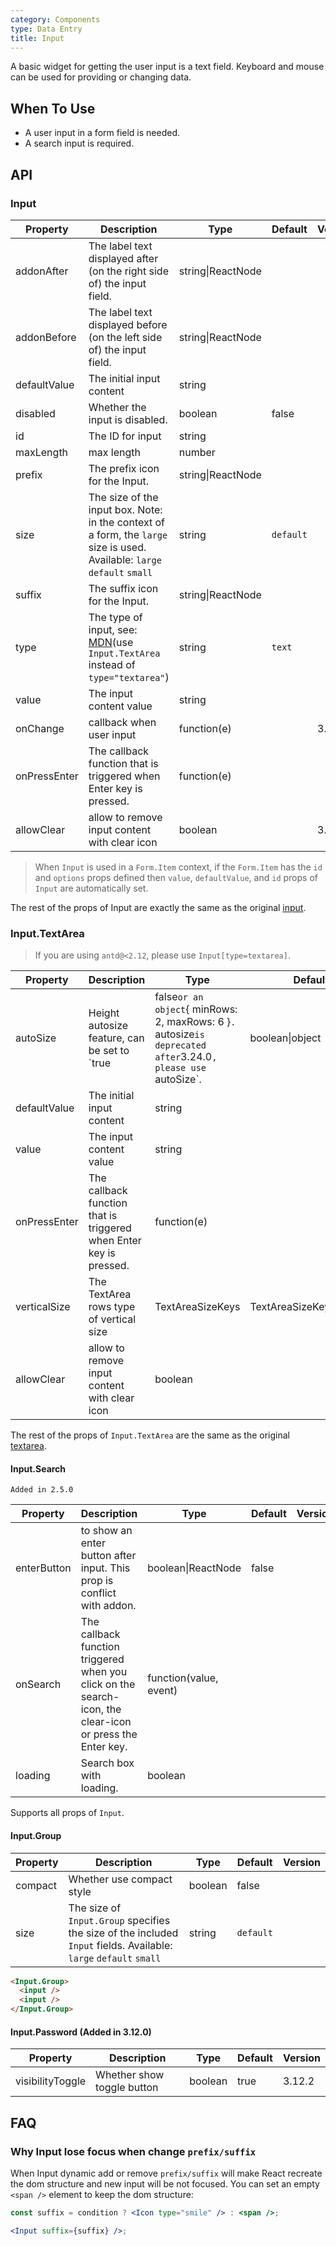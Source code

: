 ```yaml
---
category: Components
type: Data Entry
title: Input
---
```


A basic widget for getting the user input is a text field. Keyboard and mouse can be used for providing or changing data.

## When To Use

- A user input in a form field is needed.
- A search input is required.

## API

### Input

| Property | Description | Type | Default | Version |
| --- | --- | --- | --- | --- |
| addonAfter | The label text displayed after (on the right side of) the input field. | string\|ReactNode |  |  |
| addonBefore | The label text displayed before (on the left side of) the input field. | string\|ReactNode |  |  |
| defaultValue | The initial input content | string |  |  |
| disabled | Whether the input is disabled. | boolean | false |  |
| id | The ID for input | string |  |  |
| maxLength | max length | number |  |  |
| prefix | The prefix icon for the Input. | string\|ReactNode |  |  |
| size | The size of the input box. Note: in the context of a form, the `large` size is used. Available: `large` `default` `small` | string | `default` |  |
| suffix | The suffix icon for the Input. | string\|ReactNode |  |  |
| type | The type of input, see: [MDN](https://developer.mozilla.org/docs/Web/HTML/Element/input#Form_%3Cinput%3E_types)(use `Input.TextArea` instead of `type="textarea"`) | string | `text` |  |
| value | The input content value | string |  |  |
| onChange | callback when user input | function(e) |  | 3.9.3 |
| onPressEnter | The callback function that is triggered when Enter key is pressed. | function(e) |  |  |
| allowClear | allow to remove input content with clear icon | boolean |  | 3.12.0 |

> When `Input` is used in a `Form.Item` context, if the `Form.Item` has the `id` and `options` props defined then `value`, `defaultValue`, and `id` props of `Input` are automatically set.

The rest of the props of Input are exactly the same as the original [input](https://facebook.github.io/react/docs/events.html#supported-events).

### Input.TextArea

> If you are using `antd@<2.12`, please use `Input[type=textarea]`.

| Property | Description | Type | Default | Version |
| --- | --- | --- | --- | --- |
| autoSize | Height autosize feature, can be set to `true|false` or an object `{ minRows: 2, maxRows: 6 }`. `autosize` is deprecated after `3.24.0`, please use `autoSize`. | boolean\|object | false | 3.24.0 |
| defaultValue | The initial input content | string |  |  |
| value | The input content value | string |  |  |
| onPressEnter | The callback function that is triggered when Enter key is pressed. | function(e) |  |  |
| verticalSize | The TextArea rows type of vertical size | TextAreaSizeKeys | TextAreaSizeKeys.Default |  |
| allowClear | allow to remove input content with clear icon | boolean |  | 3.25.0 |

The rest of the props of `Input.TextArea` are the same as the original [textarea](https://developer.mozilla.org/en-US/docs/Web/HTML/Element/textarea).

#### Input.Search

`Added in 2.5.0`

| Property | Description | Type | Default | Version |
| --- | --- | --- | --- | --- |
| enterButton | to show an enter button after input. This prop is conflict with addon. | boolean\|ReactNode | false |  |
| onSearch | The callback function triggered when you click on the search-icon, the clear-icon or press the Enter key. | function(value, event) |  |  |
| loading | Search box with loading. | boolean |  |  |

Supports all props of `Input`.

#### Input.Group

| Property | Description | Type | Default | Version |
| --- | --- | --- | --- | --- |
| compact | Whether use compact style | boolean | false |  |
| size | The size of `Input.Group` specifies the size of the included `Input` fields. Available: `large` `default` `small` | string | `default` |  |

```html
<Input.Group>
  <input />
  <input />
</Input.Group>
```

#### Input.Password (Added in 3.12.0)

| Property         | Description                | Type    | Default | Version |
| ---------------- | -------------------------- | ------- | ------- | ------- |
| visibilityToggle | Whether show toggle button | boolean | true    | 3.12.2  |

## FAQ

### Why Input lose focus when change `prefix/suffix`

When Input dynamic add or remove `prefix/suffix` will make React recreate the dom structure and new input will be not focused. You can set an empty `<span />` element to keep the dom structure:

```jsx
const suffix = condition ? <Icon type="smile" /> : <span />;

<Input suffix={suffix} />;
```

